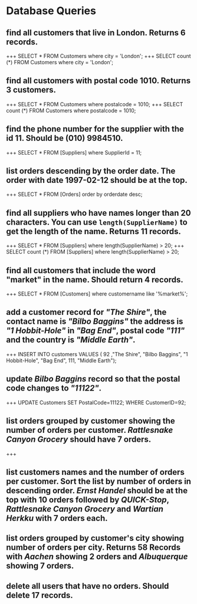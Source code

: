 # Database Queries

## find all customers that live in London. Returns 6 records.

+++ SELECT * FROM Customers where city = 'London';
+++ SELECT count (*) FROM Customers where city = 'London';

## find all customers with postal code 1010. Returns 3 customers.

+++ SELECT * FROM Customers where postalcode = 1010;
+++ SELECT count (*) FROM Customers where postalcode = 1010;

## find the phone number for the supplier with the id 11. Should be (010) 9984510.

+++ SELECT * FROM [Suppliers] where SupplierId = 11;

## list orders descending by the order date. The order with date 1997-02-12 should be at the top.

+++ SELECT * FROM [Orders] order by orderdate desc;

## find all suppliers who have names longer than 20 characters. You can use `length(SupplierName)` to get the length of the name. Returns 11 records.

+++ SELECT * FROM [Suppliers] where length(SupplierName) > 20;
+++ SELECT count (*) FROM [Suppliers] where length(SupplierName) > 20;

## find all customers that include the word "market" in the name. Should return 4 records.

+++ SELECT * FROM [Customers] where customername like '%market%';

## add a customer record for _"The Shire"_, the contact name is _"Bilbo Baggins"_ the address is _"1 Hobbit-Hole"_ in _"Bag End"_, postal code _"111"_ and the country is _"Middle Earth"_.

+++ INSERT INTO customers
VALUES ( 92 ,"The Shire", "Bilbo Baggins", "1 Hobbit-Hole", "Bag End", 111, "Middle Earth");

## update _Bilbo Baggins_ record so that the postal code changes to _"11122"_.

+++ UPDATE Customers
SET PostalCode=11122;
WHERE CustomerID=92;

## list orders grouped by customer showing the number of orders per customer. _Rattlesnake Canyon Grocery_ should have 7 orders.

+++ 

## list customers names and the number of orders per customer. Sort the list by number of orders in descending order. _Ernst Handel_ should be at the top with 10 orders followed by _QUICK-Stop_, _Rattlesnake Canyon Grocery_ and _Wartian Herkku_ with 7 orders each.

## list orders grouped by customer's city showing number of orders per city. Returns 58 Records with _Aachen_ showing 2 orders and _Albuquerque_ showing 7 orders.

## delete all users that have no orders. Should delete 17 records.
